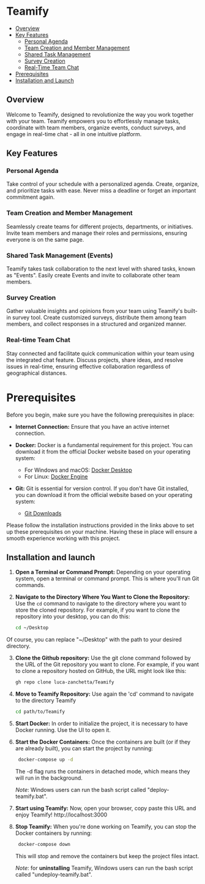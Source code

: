 # Teamify

- [Overview](#overview)
- [Key Features](#key-features)
  - [Personal Agenda](#personal-agenda)
  - [Team Creation and Member Management](#team-creation-and-member-management)
  - [Shared Task Management](#shared-task-management-events)
  - [Survey Creation](#survey-creation)
  - [Real-Time Team Chat](#real-time-team-chat)
- [Prerequisites](#prerequisites)
- [Installation and Launch](#installation-and-launch)

## Overview

Welcome to Teamify, designed to revolutionize the way you work together with your team. Teamify empowers you to effortlessly manage tasks, coordinate with team members, organize events, conduct surveys, and engage in real-time chat - all in one intuitive platform.

## Key Features

### Personal Agenda

Take control of your schedule with a personalized agenda. Create, organize, and prioritize tasks with ease. Never miss a deadline or forget an important commitment again.

### Team Creation and Member Management

Seamlessly create teams for different projects, departments, or initiatives. Invite team members and manage their roles and permissions, ensuring everyone is on the same page.

### Shared Task Management (Events)

Teamify takes task collaboration to the next level with shared tasks, known as "Events". Easily create Events and invite to collaborate other team members.

### Survey Creation

Gather valuable insights and opinions from your team using Teamify's built-in survey tool. Create customized surveys, distribute them among team members, and collect responses in a structured and organized manner.

### Real-time Team Chat

Stay connected and facilitate quick communication within your team using the integrated chat feature. Discuss projects, share ideas, and resolve issues in real-time, ensuring effective collaboration regardless of geographical distances.

# Prerequisites

Before you begin, make sure you have the following prerequisites in place:

- **Internet Connection:** Ensure that you have an active internet connection.

- **Docker:** Docker is a fundamental requirement for this project. You can download it from the official Docker website based on your operating system:

  - For Windows and macOS: [Docker Desktop](https://www.docker.com/products/docker-desktop)
  - For Linux: [Docker Engine](https://www.docker.com/products/docker-desktop)

- **Git:** Git is essential for version control. If you don't have Git installed, you can download it from the official website based on your operating system:
  - [Git Downloads](https://git-scm.com/downloads)

Please follow the installation instructions provided in the links above to set up these prerequisites on your machine. Having these in place will ensure a smooth experience working with this project.

## Installation and launch

1. **Open a Terminal or Command Prompt:** Depending on your operating system, open a terminal or command prompt. This is where you'll run Git commands.

2. **Navigate to the Directory Where You Want to Clone the Repository:** Use the `cd` command to navigate to the directory where you want to store the cloned repository. For example, if you want to clone the repository into your desktop, you can do this:

   ```bash
   cd ~/Desktop
   ```

Of course, you can replace "~/Desktop" with the path to your desired directory.

3. **Clone the Github repository:** Use the git clone command followed by the URL of the Git repository you want to clone. For example, if you want to clone a repository hosted on GitHub, the URL might look like this:

   ```bash
   gh repo clone luca-zanchetta/Teamify
   ```

4. **Move to Teamify Repository:** Use again the 'cd' command to navigate to the directory Teamify

   ```bash
   cd path/to/Teamify

   ```

5. **Start Docker:** In order to initialize the project, it is necessary to have Docker running. Use the UI to open it.

6. **Start the Docker Containers:** Once the containers are built (or if they are already built), you can start the project by running:

   ```bash
    docker-compose up -d
   ```

   The -d flag runs the containers in detached mode, which means they will run in the background.

   *Note*: Windows users can run the bash script called "deploy-teamify.bat".

8. **Start using Teamify:** Now, open your browser, copy paste this URL and enjoy Teamify!
   http://localhost:3000

9. **Stop Teamify:** When you're done working on Teamify, you can stop the Docker containers by running:
   ```bash
    docker-compose down
   ```
   This will stop and remove the containers but keep the project files intact.

   *Note*: for **uninstalling** Teamify, Windows users can run the bash script called "undeploy-teamify.bat".
